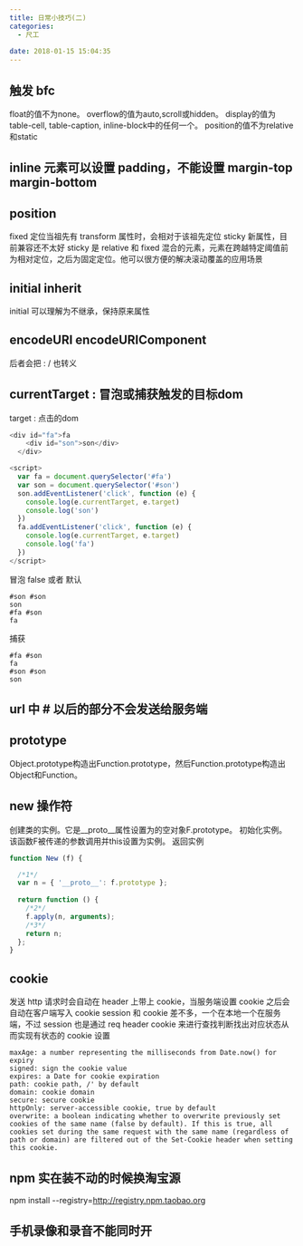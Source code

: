 ```yaml
---
title: 日常小技巧(二)
categories:
  - 尺工
 
date: 2018-01-15 15:04:35
---
```

<p></p>
<!-- more -->


## 触发 bfc
float的值不为none。
overflow的值为auto,scroll或hidden。
display的值为table-cell, table-caption, inline-block中的任何一个。
position的值不为relative和static


## inline 元素可以设置 padding，不能设置 margin-top margin-bottom 


## position
fixed 定位当祖先有 transform 属性时，会相对于该祖先定位
sticky 新属性，目前兼容还不太好
sticky 是 relative 和 fixed 混合的元素，元素在跨越特定阈值前为相对定位，之后为固定定位。他可以很方便的解决滚动覆盖的应用场景



## initial inherit
initial 可以理解为不继承，保持原来属性


## encodeURI encodeURIComponent
后者会把 : / 也转义


## currentTarget : 冒泡或捕获触发的目标dom
target : 点击的dom
```js
<div id="fa">fa
    <div id="son">son</div>
  </div>
```
```js
<script>
  var fa = document.querySelector('#fa')
  var son = document.querySelector('#son')
  son.addEventListener('click', function (e) {
    console.log(e.currentTarget, e.target)
    console.log('son')
  })
  fa.addEventListener('click', function (e) {
    console.log(e.currentTarget, e.target)
    console.log('fa')
  })
</script>
```
冒泡 false 或者 默认
```
#son #son
son
#fa #son
fa
```
捕获
```
#fa #son
fa
#son #son
son
```

## url 中 # 以后的部分不会发送给服务端


## prototype
Object.prototype构造出Function.prototype，然后Function.prototype构造出Object和Function。


## new 操作符
创建类的实例。它是__proto__属性设置为的空对象F.prototype。
初始化实例。该函数F被传递的参数调用并this设置为实例。
返回实例
```js
function New (f) { 

  /*1*/  
  var n = { '__proto__': f.prototype }; 
      
  return function () { 
    /*2*/    
    f.apply(n, arguments); 
    /*3*/    
    return n; 
  }; 
}
```


## cookie
发送 http 请求时会自动在 header 上带上 cookie，当服务端设置 cookie 之后会自动在客户端写入 cookie
session 和 cookie 差不多，一个在本地一个在服务端，不过 session 也是通过 req header cookie 来进行查找判断找出对应状态从而实现有状态的
cookie 设置
```
maxAge: a number representing the milliseconds from Date.now() for expiry
signed: sign the cookie value
expires: a Date for cookie expiration
path: cookie path, /' by default
domain: cookie domain
secure: secure cookie
httpOnly: server-accessible cookie, true by default
overwrite: a boolean indicating whether to overwrite previously set cookies of the same name (false by default). If this is true, all cookies set during the same request with the same name (regardless of path or domain) are filtered out of the Set-Cookie header when setting this cookie.
```

## npm 实在装不动的时候换淘宝源
npm install --registry=http://registry.npm.taobao.org


## 手机录像和录音不能同时开